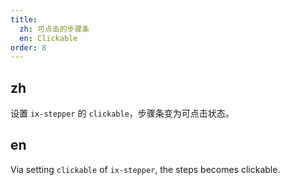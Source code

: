 ```yaml
---
title:
  zh: 可点击的步骤条
  en: Clickable
order: 8
---
```


## zh

设置 `ix-stepper` 的 `clickable`，步骤条变为可点击状态。

## en

Via setting `clickable` of `ix-stepper`, the steps becomes clickable.
